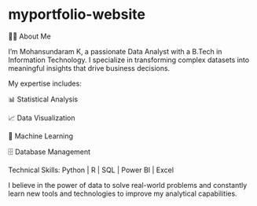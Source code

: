﻿# myportfolio-website

👨‍💻 About Me

I’m Mohansundaram K, a passionate Data Analyst with a B.Tech in Information Technology.
I specialize in transforming complex datasets into meaningful insights that drive business decisions.

My expertise includes:

📊 Statistical Analysis

📈 Data Visualization

🤖 Machine Learning

🗄️ Database Management

Technical Skills: Python | R | SQL | Power BI | Excel

I believe in the power of data to solve real-world problems and constantly learn new tools and technologies to improve my analytical capabilities.
